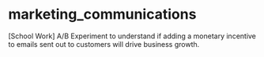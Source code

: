 # marketing_communications
[School Work] A/B Experiment to understand if adding a monetary incentive to emails sent out to customers will drive business growth.
